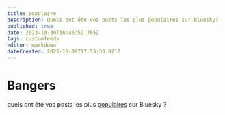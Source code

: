 ```yaml
---
title: populaire
description: Quels ont été vos posts les plus populaires sur Bluesky?
published: true
date: 2023-10-30T16:45:52.765Z
tags: customfeeds
editor: markdown
dateCreated: 2023-10-08T17:53:30.821Z
---
```


# Bangers

quels ont été vos posts les plus [populaires](https://bsky.app/profile/did:plc:q6gjnaw2blty4crticxkmujt/feed/bangers) sur Bluesky ? 

